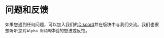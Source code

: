 # 问题和反馈

如果您遇到任何问题，可以加入我们的[Discord](https://discord.com/invite/s84eJSdFhn)并在版块中与我们交流。我们也很想听听您对`Alpha 测试网`体验的想法或反馈。